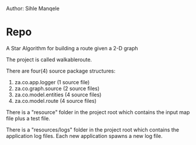 Author: Sihle Manqele

Repo
====

A Star Algorithm for building a route given a 2-D graph

The project is called walkableroute.

There are four(4) source package structures:
1. za.co.app.logger (1 source file)
2. za.co.graph.source (2 source files)
3. za.co.model.entities (4 source files)
4. za.co.model.route (4 source files)

There is a "resource" folder in the project root which contains the input map file plus a test file.

There is a "resources/logs" folder in the project root which contains the application log files. Each new application spawns a new log file.
